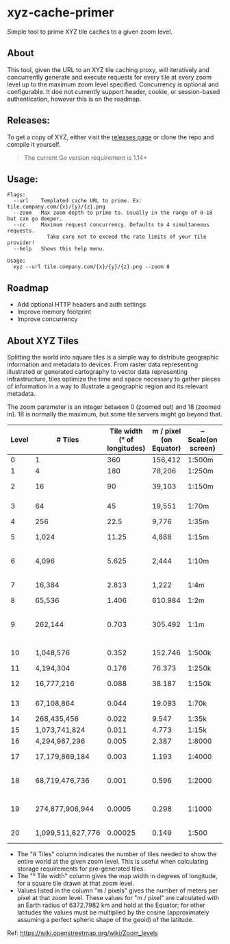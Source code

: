 # xyz-cache-primer
Simple tool to prime XYZ tile caches to a given zoom level.

## About
This tool, given the URL to an XYZ tile caching proxy, will iteratively and
concurrently generate and execute requests for every tile at every zoom level
up to the maximum zoom level specified. Concurrency is optional and configurable.
It doe not currently support header, cookie, or session-based authentication,
however this is on the roadmap.

## Releases:
To get a copy of XYZ, either visit the [releases page](https://github.com/dechristopher/xyz-cache-primer/releases)
or clone the repo and compile it yourself. 

> The current Go version requirement is 1.14+

## Usage:
```
Flags:
  --url    Templated cache URL to prime. Ex: tile.company.com/{x}/{y}/{z}.png
  --zoom   Max zoom depth to prime to. Usually in the range of 0-18 but can go deeper.
  --cc     Maximum request concurrency. Defaults to 4 simultaneous requests.
             Take care not to exceed the rate limits of your tile provider!
  --help   Shows this help menu.

Usage:
  xyz --url tile.company.com/{x}/{y}/{z}.png --zoom 8
```

## Roadmap
* Add optional HTTP headers and auth settings
* Improve memory footprint
* Improve concurrency

## About XYZ Tiles
Splitting the world into square tiles is a simple way to distribute geographic information and metadata to devices.
From raster data representing illustrated or generated cartography to vector data representing infrastructure, tiles
optimize the time and space necessary to gather pieces of information in a way to illustrate a geographic region and
its relevant metadata.

The zoom parameter is an integer between 0 (zoomed out) and 18 (zoomed in). 18 is normally the maximum, but some tile
servers might go beyond that.

| Level | # Tiles | Tile width (° of longitudes) | m / pixel (on Equator) | ~ Scale(on screen) | Examples of areas to represent|
|-------|---------|------------------------------|------------------------|--------------------|-------------------------------|
| 0 | 1 |360 |156,412 |1:500m |whole world |
|1 | 4 | 180 | 78,206 | 1:250m |
|2 | 16 | 90 | 39,103 | 1:150m | subcontinental area |
|3 | 64 | 45 | 19,551 | 1:70m | largest country |
|4 | 256 | 22.5 | 9,776 | 1:35m |
|5 | 1,024 | 11.25 | 4,888 | 1:15m | large African country |
|6 | 4,096 | 5.625 | 2,444 | 1:10m | large European country |
|7 | 16,384 | 2.813 | 1,222 | 1:4m | small country, US state |
|8 | 65,536 | 1.406 | 610.984 | 1:2m |
|9 | 262,144 | 0.703 | 305.492 | 1:1m | wide area, large metropolitan area |
|10 | 1,048,576 | 0.352 | 152.746 | 1:500k | metropolitan area |
|11 | 4,194,304 | 0.176 | 76.373 | 1:250k | city |
|12 | 16,777,216 | 0.088 | 38.187 | 1:150k | town, or city district |
|13 | 67,108,864 | 0.044 | 19.093 | 1:70k | village, or suburb |
|14 | 268,435,456 | 0.022 | 9.547 | 1:35k |
|15 | 1,073,741,824 | 0.011 | 4.773 | 1:15k | small road |
|16 | 4,294,967,296 | 0.005 | 2.387 | 1:8000 | street |
|17 | 17,179,869,184 | 0.003 | 1.193 | 1:4000 | block, park, addresses |
|18 | 68,719,476,736 | 0.001 | 0.596 | 1:2000 | some buildings, trees |
|19 | 274,877,906,944 | 0.0005 | 0.298 | 1:1000 | local highway and crossing details |
|20 | 1,099,511,627,776 | 0.00025 | 0.149 | 1:500 | A mid-sized building |

- The "# Tiles" column indicates the number of tiles needed to show the entire world at the given zoom level.
This is useful when calculating storage requirements for pre-generated tiles.
- The "° Tile width" column gives the map width in degrees of longitude, for a square tile drawn at that zoom level.
- Values listed in the column "m / pixels" gives the number of meters per pixel at that zoom level. These values for
"m / pixel" are calculated with an Earth radius of 6372.7982 km and hold at the Equator; for other latitudes the values must be multiplied by the cosine (approximately assuming a perfect spheric shape of the geoid) of the latitude.

Ref: https://wiki.openstreetmap.org/wiki/Zoom_levels